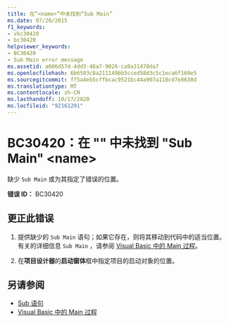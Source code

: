 ```yaml
---
title: 在“<name>”中未找到“Sub Main”
ms.date: 07/20/2015
f1_keywords:
- vbc30420
- bc30420
helpviewer_keywords:
- BC30420
- Sub Main error message
ms.assetid: a006d57d-4dd3-46a7-9026-ca9a31470da7
ms.openlocfilehash: 6b6593c8a211149bb5cced58d3c5c1eca6f169e5
ms.sourcegitcommit: ff5a4eb5cffbcac9521bc44a907a118cd7e8638d
ms.translationtype: MT
ms.contentlocale: zh-CN
ms.lasthandoff: 10/17/2020
ms.locfileid: "92161291"
---
```

# <a name="bc30420-sub-main-was-not-found-in-name"></a>BC30420：在 "" 中未找到 "Sub Main" \<name>

缺少 `Sub Main` 或为其指定了错误的位置。

 **错误 ID：** BC30420

## <a name="to-correct-this-error"></a>更正此错误

1. 提供缺少的 `Sub Main` 语句；如果它存在，则将其移动到代码中的适当位置。 有关的详细信息 `Sub Main` ，请参阅 [Visual Basic 中的 Main 过程](../../programming-guide/program-structure/main-procedure.md)。

2. 在**项目设计器**的**启动窗体**框中指定项目的启动对象的位置。

## <a name="see-also"></a>另请参阅

- [Sub 语句](../statements/sub-statement.md)
- [Visual Basic 中的 Main 过程](../../programming-guide/program-structure/main-procedure.md)
